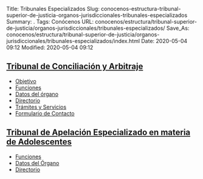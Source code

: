 Title: Tribunales Especializados
Slug: conocenos-estructura-tribunal-superior-de-justicia-organos-jurisdiccionales-tribunales-especializados
Summary: .
Tags: Conócenos
URL: conocenos/estructura/tribunal-superior-de-justicia/organos-jurisdiccionales/tribunales-especializados/
Save_As: conocenos/estructura/tribunal-superior-de-justicia/organos-jurisdiccionales/tribunales-especializados/index.html
Date: 2020-05-04 09:12
Modified: 2020-05-04 09:12



## [Tribunal de Conciliación y Arbitraje](tribunal-de-conciliacion-y-arbitraje/)

- [Objetivo](tribunal-de-conciliacion-y-arbitraje/objetivo/)
- [Funciones](tribunal-de-conciliacion-y-arbitraje/funciones/)
- [Datos del órgano](tribunal-de-conciliacion-y-arbitraje/datos-del-organo/)
- [Directorio](tribunal-de-conciliacion-y-arbitraje/directorio/)
- [Trámites y Servicios](tribunal-de-conciliacion-y-arbitraje/tramites/)
- [Formulario de Contacto](tribunal-de-conciliacion-y-arbitraje/formulario-de-contacto/)

## [Tribunal de Apelación Especializado en materia de Adolescentes](tribunal-de-apelacion-especializado-en-materia-de-adolescentes/)

- [Funciones](tribunal-de-apelacion-especializado-en-materia-de-adolescentes/funciones/)
- [Datos del Órgano](tribunal-de-apelacion-especializado-en-materia-de-adolescentes/datos-del-órgano/)
- [Directorio](tribunal-de-apelacion-especializado-en-materia-de-adolescentes/directorio/)



